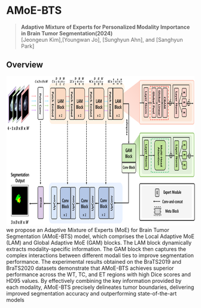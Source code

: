 # AMoE-BTS

> **Adaptive Mixture of Experts for Personalized Modality Importance in Brain Tumor Segmentation(2024)**<br>
> [Jeongeun Kim],[Youngwan Jo], [Sunghyun Ahn], and [Sanghyun Park]<br>

## Overview
<div align="center">
    <img src="overview.png" alt="Overview" height="400px" />
</div>
we propose an Adaptive Mixture of Experts (MoE) for Brain Tumor Segmentation (AMoE-BTS) model, which comprises the Local Adaptive MoE (LAM) and Global Adaptive MoE (GAM) blocks. The LAM block dynamically extracts modality-specific information. The GAM block then captures the complex interactions between different modali ties to improve segmentation performance. The experimental results obtained on the BraTS2019 and BraTS2020 datasets demonstrate that AMoE-BTS achieves superior performance across the WT, TC, and ET regions with high Dice scores and HD95 values. By effectively combining the key information provided by each modality, AMoE-BTS precisely delineates tumor boundaries, delivering improved segmentation accuracy and outperforming state-of-the-art models

